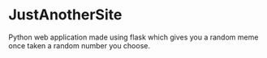 # JustAnotherSite
Python web application made using flask which gives you a random meme once taken a random number you choose.
